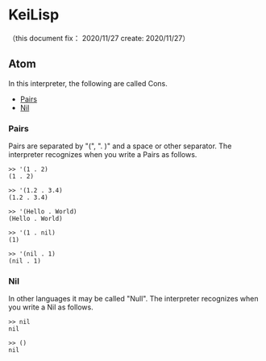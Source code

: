 # KeiLisp
（this document fix： 2020/11/27 create: 2020/11/27）

## Atom
In this interpreter, the following are called Cons.

+ [Pairs](#pairs)
+ [Nil](#nil)

### Pairs
Pairs are separated by "(", ". )" and a space or other separator.
The interpreter recognizes when you write a Pairs as follows.

```
>> '(1 . 2)
(1 . 2)

>> '(1.2 . 3.4)
(1.2 . 3.4)

>> '(Hello . World)
(Hello . World)

>> '(1 . nil)
(1)

>> '(nil . 1)
(nil . 1)
```

### Nil
In other languages it may be called "Null".
The interpreter recognizes when you write a Nil as follows.

```
>> nil
nil

>> ()
nil
```
